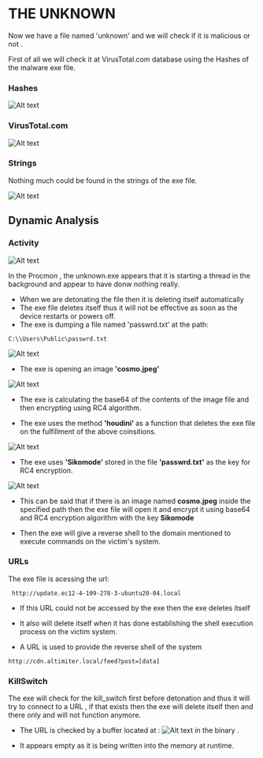 # THE UNKNOWN

 Now we have a file named 'unknown' and we will check if it is malicious or not .

 First of all we will check it at VirusTotal.com database using the Hashes of the malware exe file.

### Hashes


![Alt text](images/image.png)

### VirusTotal.com

![Alt text](images/image-1.png)

### Strings 

Nothing much could be found in the strings of the exe file.

![Alt text](images/image-2.png)


## Dynamic Analysis

### Activity

![Alt text](images/image-3.png)

In  the Procmon , the unknown.exe appears that it is starting a thread in the background and appear to have donw nothing really.

- When we are detonating the file then it is deleting itself automatically 
- The exe file deletes itself thus it will not be effective as soon as the device restarts or powers off. 
- The exe is dumping a file named 'passwrd.txt' at the path:
```
C:\\Users\Public\passwrd.txt
```
![Alt text](images/image-5.png)

- The exe is opening an image <b> 'cosmo.jpeg' </b> 

![Alt text](images/image-6.png)

- The exe is calculating the base64 of the contents of the image file and then encrypting using RC4 algorithm. 


- The exe uses the method <b> 'houdini' </b> as a function that deletes the exe file on the fulfillment of the above coinsitions.

![Alt text](images/image-7.png)

- The exe uses <b> 'Sikomode' </b> stored in the file <b>'passwrd.txt'</b> as the key for RC4 encryption.

![Alt text](images/image-4.png)

- This can be said that if there is an image named <b>cosmo.jpeg</b> inside the specified path then the exe file will open it and encrypt it using base64 and RC4 encryption algorithm with the key <b> Sikomode </b>

- Then the exe will give a reverse shell to the domain mentioned to execute commands on the victim's system.


### URLs

The exe file is acessing the url:

```
 http://update.ec12-4-109-278-3-ubuntu20-04.local
```
- If this URL could not be accessed by the exe then the exe deletes itself 

- It also will delete itself when it has done establishing the shell execution process on the victim system.

- A URL is used to provide the reverse shell of the system 

```
http://cdn.altimiter.local/feed?post=[data]
```
### KillSwitch

The exe will check for the kill_switch first before detonation and thus it will try to connect to a URL , if that exists then the exe will delete itself then and there only and will not function anymore. 

- The URL is checked by a buffer located at :
![Alt text](images/image-8.png)
in the binary .

- It appears empty as it is being written into the memory at runtime.






